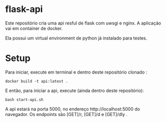 # flask-api

Este repositório cria uma api resful de flask com uwsgi e nginx. A aplicação vai em container de docker. 

Ela possui um virtual environment de python já instalado para testes. 

# Setup 

Para iniciar, execute em terminal e dentro deste repositório clonado :

```
docker build -t api:latest . 
```

E então, para iniciar a api, execute (ainda dentro deste repositório): 

```
bash start-api.sh
```

A api estará na porta 5000, no endereço http://localhost:5000 do navegador. Os endpoints são [GET]/r, [GET]/d e [GET]/dly .

